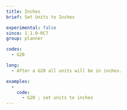 ```yaml
---
title: Inches
brief: Set Units to Inches

experimental: false
since: 1.1.0-RC7
group: planner

codes:
  - G20

long:
  - After a G20 all units will be in inches.

examples:
  -
    code:
      - G20 ; set units to inches
---
```

